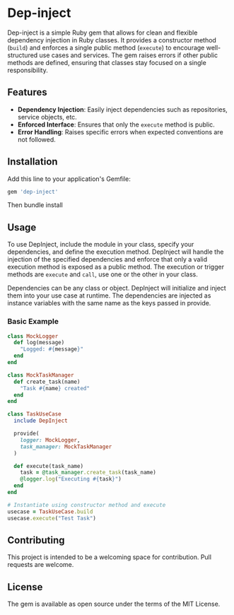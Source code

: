 # Dep-inject

Dep-inject is a simple Ruby gem that allows for clean and flexible dependency injection in Ruby classes. It provides a constructor method (`build`) and enforces a single public method (`execute`) to encourage well-structured use cases and services. The gem raises errors if other public methods are defined, ensuring that classes stay focused on a single responsibility.

## Features

- **Dependency Injection**: Easily inject dependencies such as repositories, service objects, etc.
- **Enforced Interface**: Ensures that only the `execute` method is public.
- **Error Handling**: Raises specific errors when expected conventions are not followed.

## Installation

Add this line to your application's Gemfile:

```ruby
gem 'dep-inject'
```

Then bundle install

## Usage

To use DepInject, include the module in your class, specify your dependencies, and define the execution method. DepInject will handle the injection of the specified dependencies and enforce that only a valid execution method is exposed as a public method. The execution or trigger methods are `execute` and `call`, use one or the other in your class.

Dependencies can be any class or object. DepInject will initialize and inject them into your use case at runtime. The dependencies are injected as instance variables with the same name as the keys passed in provide.

### Basic Example

```ruby
class MockLogger
  def log(message)
    "Logged: #{message}"
  end
end

class MockTaskManager
  def create_task(name)
    "Task #{name} created"
  end
end

class TaskUseCase
  include DepInject

  provide(
    logger: MockLogger,
    task_manager: MockTaskManager
  )

  def execute(task_name)
    task = @task_manager.create_task(task_name)
    @logger.log("Executing #{task}")
  end
end

# Instantiate using constructor method and execute
usecase = TaskUseCase.build
usecase.execute("Test Task")
```

## Contributing

This project is intended to be a welcoming space for contribution. Pull requests are welcome.

## License

The gem is available as open source under the terms of the MIT License.

